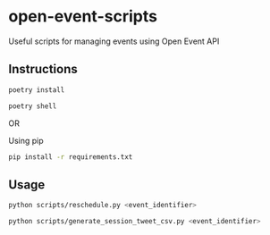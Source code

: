# open-event-scripts

Useful scripts for managing events using Open Event API

## Instructions

```sh
poetry install
```

```sh
poetry shell
```

OR 

Using pip

```sh
pip install -r requirements.txt
```

## Usage

```sh
python scripts/reschedule.py <event_identifier>
```

```sh
python scripts/generate_session_tweet_csv.py <event_identifier>
```
